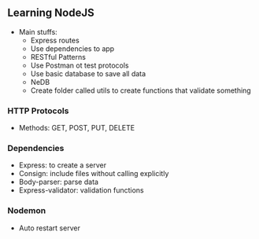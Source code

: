 ## Learning NodeJS
 - Main stuffs:
   - Express routes
   - Use dependencies to app
   - RESTful Patterns
   - Use Postman ot test protocols
   - Use basic database to save all data
    - NeDB
   - Create folder called utils to create functions that validate something
   
### HTTP Protocols
 - Methods: GET, POST, PUT, DELETE

### Dependencies
 - Express: to create a server
 - Consign: include files without calling explicitly
 - Body-parser: parse data
 - Express-validator: validation functions

### Nodemon
 - Auto restart server